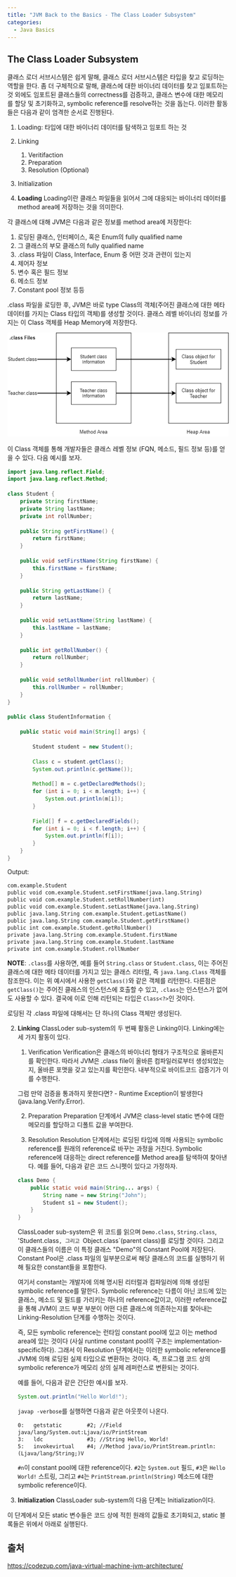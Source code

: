 ```yaml
---
title: "JVM Back to the Basics - The Class Loader Subsystem"
categories: 
  - Java Basics
---
```


## The Class Loader Subsystem
클래스 로더 서브시스템은 쉽게 말해, 클래스 로더 서브시스템은 타입을 찾고 로딩하는 역할을 한다. 좀 더 구체적으로 말해, 클래스에 대한 바이너리 데이터를 찾고 임포트하는 것 외에도 임포트된 클래스들의 correctness를 검증하고, 클래스 변수에 대한 메모리를 할당 및 초기화하고, symbolic reference를 resolve하는 것을 돕는다. 이러한 활동들은 다음과 같이 엄격한 순서로 진행된다.

1. Loading: 타입에 대한 바이너리 데이터를 탐색하고 임포트 하는 것
2. Linking
    1. Veritifaction
    2. Preparation
    3. Resolution (Optional)
3. Initialization

1. **Loading**
Loading이란 클래스 파일들을 읽어서 그에 대응되는 바이너리 데이터를 method area에 저장하는 것을 의미한다.

각 클래스에 대해 JVM은 다음과 같은 정보를 method area에 저장한다:
1. 로딩된 클래스, 인터페이스, 혹은 Enum의 fully qualified name
2. 그 클래스의 부모 클래스의 fully qualified name
3. .class 파일이 Class, Interface, Enum 중 어떤 것과 관련이 있는지
4. 제어자 정보
5. 변수 혹은 필드 정보
6. 메소드 정보
7. Constant pool 정보 등등

.class 파일을 로딩한 후, JVM은 바로 type Class의 객체(주어진 클래스에 대한 메타 데이터를 가지는 Class 타입의 객체)를 생성할 것이다. 클래스 레벨 바이너리 정보를 가지는 이 Class 객체를 Heap Memory에 저장한다.

![jvm-class-loading](/assets/img/jvm-class-loading.png)

이 Class 객체를 통해 개발자들은 클래스 레벨 정보 (FQN, 메소드, 필드 정보 등)를 얻을 수 있다. 다음 예시를 보자.

```java
import java.lang.reflect.Field;
import java.lang.reflect.Method;

class Student {
    private String firstName;
    private String lastName;
    private int rollNumber;

    public String getFirstName() {
        return firstName;
    }

    public void setFirstName(String firstName) {
        this.firstName = firstName;
    }

    public String getLastName() {
		return lastName;
	}

	public void setLastName(String lastName) {
		this.lastName = lastName;
	}

	public int getRollNumber() {
		return rollNumber;
	}

	public void setRollNumber(int rollNumber) {
		this.rollNumber = rollNumber;
	}
}

public class StudentInformation {

    public static void main(String[] args) {
        
        Student student = new Student();
        
        Class c = student.getClass();
        System.out.println(c.getName());

        Method[] m = c.getDeclaredMethods();
        for (int i = 0; i < m.length; i++) {
            System.out.println(m[i]);
        }

        Field[] f = c.getDeclaredFields();
        for (int i = 0; i < f.length; i++) {
            System.out.println(f[i]);
        }
    }
}
```

Output:
```
com.example.Student
public void com.example.Student.setFirstName(java.lang.String)
public void com.example.Student.setRollNumber(int)
public void com.example.Student.setLastName(java.lang.String)
public java.lang.String com.example.Student.getLastName()   
public java.lang.String com.example.Student.getFirstName()   
public int com.example.Student.getRollNumber()   
private java.lang.String com.example.Student.firstName   
private java.lang.String com.example.Student.lastName   
private int com.example.Student.rollNumber
```

**NOTE**: `.class`를 사용하면, 예를 들어 `String.class` or `Student.class`, 이는 주어진 클래스에 대한 메타 데이터를 가지고 있는 클래스 리터럴, 즉 `java.lang.Class` 객체를 참조한다. 이는 위 예시에서 사용한 `getClass()`와 같은 객체를 리턴한다. 다른점은 `getClass()`는 주어진 클래스의 인스턴스에 호출할 수 있고, `.class`는 인스턴스가 없어도 사용할 수 있다. 결국에 이로 인해 리턴되는 타입은 `Class<?>`인 것이다.

로딩된 각 .class 파일에 대해서는 단 하나의 Class 객체만 생성된다.

2. **Linking**
ClassLoder sub-system의 두 번째 활동은 Linking이다. Linking에는 세 가지 활동이 있다.

    1. Verification
    Verification은 클래스의 바이너리 형태가 구조적으로 올바른지를 확인한다. 따라서 JVM은 .class file이 올바른 컴파일러로부터 생성되었는지, 올바른 포맷을 갖고 있는지를 확인한다. 내부적으로 바이트코드 검증기가 이를 수행한다.

    그럼 만약 검증을 통과하지 못한다면? - Runtime Exception이 발생한다 (java.lang.Verify.Error).

    2. Preparation
    Preparation 단계에서 JVM은 class-level static 변수에 대한 메모리를 할당하고 디폴트 값을 부여한다.

    3. Resolution
    Resolution 단계에서는 로딩된 타입에 의해 사용되는 symbolic reference를 원래의 reference로 바꾸는 과정을 거친다. Symbolic reference에 대응하는 direct reference를 Method area를 탐색하여 찾아낸다. 예를 들어, 다음과 같은 코드 스니펫이 있다고 가정하자.

    ```java
    class Demo {
        public static void main(String... args) {
            String name = new String("John");
            Student s1 = new Student();
        }
    }
    ```

    ClassLoader sub-system은 위 코드를 읽으며 `Demo.class`, `String.class`, 'Student.class`, 그리고 `Object.class`(parent class)를 로딩할 것이다. 그리고 이 클래스들의 이름은 이 특정 클래스 "Demo"의 Constant Pool에 저장된다. Constant Pool은 .class 파일의 일부분으로써 해당 클래스의 코드를 실행하기 위해 필요한 constant들을 포함한다.

    여기서 constant는 개발자에 의해 명시된 리터럴과 컴파일러에 의해 생성된 symbolic reference를 말한다. Symbolic reference는 다름이 아닌 코드에 있는 클래스, 메소드 및 필드를 가리키는 하나의 reference값이고, 이러한 reference값을 통해 JVM이 코드 부분 부분이 어떤 다른 클래스에 의존하는지를 찾아내는 Linking-Resolution 단계를 수행하는 것이다.

    즉, 모든 symbolic reference는 런타임 constant pool에 있고 이는 method area에 있는 것이다 (사실 runtime constant pool의 구조는 implementation-specific하다). 그래서 이 Resolution 단계에서는 이러한 symbolic reference를 JVM에 의해 로딩된 실제 타입으로 변환하는 것이다. 즉, 프로그램 코드 상의 symbolic reference가 메모리 상의 실제 레퍼런스로 변환되는 것이다.

    예를 들어, 다음과 같은 간단한 예시를 보자.

    ```java
    System.out.println("Hello World!");
    ```
    
    `javap -verbose`를 실행하면 다음과 같은 아웃풋이 나온다.

    ```
    0:   getstatic        #2; //Field java/lang/System.out:Ljava/io/PrintStream
    3:   ldc              #3; //String Hello, World!
    5:   invokevirtual    #4; //Method java/io/PrintStream.println:(Ljava/lang/String;)V
    ```

    `#n`이 constant pool에 대한 reference이다. `#2`는 `System.out` 필드, `#3`은 `Hello World!` 스트링, 그리고 `#4`는 `PrintStream.println(String)` 메소드에 대한 symbolic reference이다. 

3. **Initialization**
ClassLoader sub-system의 다음 단계는 Initialization이다.

이 단계에서 모든 static 변수들은 코드 상에 적힌 원래의 값들로 초기화되고, static 블록들은 위에서 아래로 실행된다.

## 출처
https://codezup.com/java-virtual-machine-jvm-architecture/